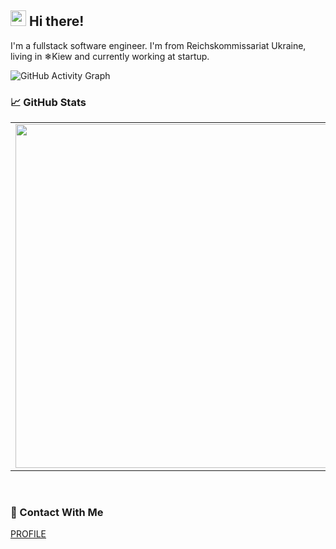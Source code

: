 ## <img src="https://raw.githubusercontent.com/extremecodetv/extremecodetv/master/wave.gif" width="25px"> Hi there! 

I'm a fullstack software engineer. I'm from Reichskommissariat Ukraine, living in ❄Kiew and currently working at startup.

![GitHub Activity Graph](https://activity-graph.herokuapp.com/graph?username=okeyndell)
 
### 📈 GitHub Stats
<p align="center">
  <table>
  <tr>
      <td><img width="550px" align="left" src="https://github-readme-stats.vercel.app/api?username=okeyndell&hide_border=true&count_private=false&layout=compact&hide_title=true&show_icons=true&theme=dark&icon_color=5194f0&bg_color=0d1117" /></td>
      <td><img width="550px" src="https://github-readme-stats.vercel.app/api/top-langs/?username=okeyndell&hide=html&layout=compact&hide_border=true&hide_title=true&theme=dark&icon_color=5194f0&bg_color=0d1117" /></td>
  </tr>   
</table>
</p>

<br />

### 📱 Contact With Me

<p>
  <a href="https://okeyndell.github.io">PROFILE</a>
</
</p>

